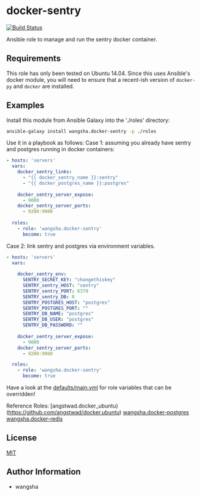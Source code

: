 docker-sentry
============

[![Build Status](https://travis-ci.org/wangsha/docker-sentry.svg?branch=master)](https://travis-ci.org/wangsha/docker-sentry)

Ansible role to manage and run the sentry docker container. 

Requirements
------------

This role has only been tested on Ubuntu 14.04. Since this uses Ansible's
docker module, you will need to ensure that a recent-ish version of `docker-py`
and `docker` are installed.


Examples
--------

Install this module from Ansible Galaxy into the './roles' directory:
```bash
ansible-galaxy install wangsha.docker-sentry -p ./roles
```

Use it in a playbook as follows:
Case 1: assuming you already have sentry and postgres running in docker containers:
```yaml
- hosts: 'servers'
  vars:
    docker_sentry_links:
      - "{{ docker_sentry_name }}:sentry"
      - "{{ docker_postgres_name }}:postgres"
    
    docker_sentry_server_expose:
      - 9000
    docker_sentry_server_ports:
      - 9200:9000
      
  roles:
    - role: 'wangsha.docker-sentry'
      become: true
```

Case 2: link sentry and postgres via environment variables.
```yaml
- hosts: 'servers'
  vars:
    
    docker_sentry_env:
      SENTRY_SECRET_KEY: "changethiskey"
      SENTRY_sentry_HOST: "sentry"
      SENTRY_sentry_PORT: 6379
      SENTRY_sentry_DB: 0
      SENTRY_POSTGRES_HOST: "postgres"
      SENTRY_POSTGRES_PORT: ""
      SENTRY_DB_NAME: "postgres"
      SENTRY_DB_USER: "postgres"
      SENTRY_DB_PASSWORD: ""
    
    docker_sentry_server_expose:
      - 9000
    docker_sentry_server_ports:
      - 9200:9000

  roles:
    - role: 'wangsha.docker-sentry'
      become: true
```
Have a look at the [defaults/main.yml](defaults/main.yml) for role variables
that can be overridden! 

Reference Roles:
[angstwad.docker_ubuntu)(https://github.com/angstwad/docker.ubuntu)
[wangsha.docker-postgres](https://github.com/wangsha/docker-postgres)
[wangsha.docker-redis](https://github.com/wangsha/docker-redis)

License
-------

[MIT](LICENSE.txt)

Author Information
------------------

- wangsha
